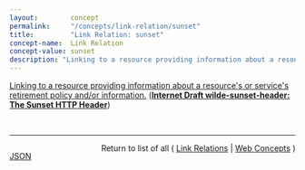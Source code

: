 ```yaml
---
layout:        concept
permalink:     "/concepts/link-relation/sunset"
title:         "Link Relation: sunset"
concept-name:  Link Relation
concept-value: sunset
description: "Linking to a resource providing information about a resource's or service's retirement policy and/or information."
---
```


[Linking to a resource providing information about a resource's or service's retirement policy and/or information.](http://tools.ietf.org/html/draft-wilde-sunset-header#section-5 "Read documentation for Link Relation &#34;sunset&#34;") (**[Internet Draft wilde-sunset-header: The Sunset HTTP Header](/specs/IETF/I-D/wilde-sunset-header "This specification defines the Sunset HTTP response header field, which indicates that a URI is likely to become unresponsive at a specified point in the future.")**)

<br/>
<hr/>

<p style="float : left"><a href="./sunset.json" title="JSON representing this particular Web Concept value">JSON</a></p>
<p style="text-align: right">Return to list of all ( <a href="../link-relation/">Link Relations</a> | <a href="../">Web Concepts</a> )</p>
